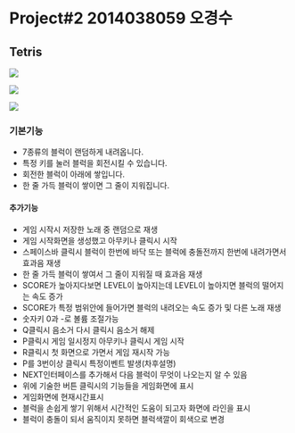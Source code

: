 # Project#2 2014038059 오경수
## Tetris
![](http://postfiles16.naver.net/MjAxNzA2MTRfMjAz/MDAxNDk3NDE2MjA5ODA4.44xyEaiCS2EUz0If9sUHTU65L9kseIsmerxWyd7k4Kwg.cnRzF2crGaR5owsSPl9CnGxUh4VyjgCg-XNOx4AkGIEg.PNG.dhrudtn7187/noname01.png?type=w3)

![](http://postfiles10.naver.net/MjAxNzA2MTRfMTU3/MDAxNDk3NDE2MjEwMTIw.EmY6agUnSGU_Zp-ZmFC3pNFEFph7RzPLBfwP8Je69KIg.oHAmTCFyRoMiLTHvev46wV2IJG3TZBTK0P5dLbNwrGUg.PNG.dhrudtn7187/noname02.png?type=w3)

![](http://postfiles8.naver.net/MjAxNzA2MTRfMzcg/MDAxNDk3NDE2MjEwNTE2.IQVehzpjG-K3Ar5E0f2UQHziWCq9shn2PT2BUCsIypsg.on3SRC7zAanVSGoA6lFIL03xVZj6N4C6bnYExWtVvF0g.PNG.dhrudtn7187/noname03.png?type=w3)

### 기본기능
* 7종류의 블럭이 랜덤하게 내려옵니다.
* 특정 키를 눌러 블럭을 회전시킬 수 있습니다.
* 회전한 블럭이 아래에 쌓입니다.
* 한 줄 가득 블럭이 쌓이면 그 줄이 지워집니다.
#### 추가기능 
* 게임 시작시 저장한 노래 중 랜덤으로 재생
* 게임 시작화면을 생성했고 아무키나 클릭시 시작
* 스페이스바 클릭시 블럭이 한번에 바닥 또는 블럭에 충돌전까지 한번에 내려가면서 효과음 재생
* 한 줄 가득 블럭이 쌓여서 그 줄이 지워질 때 효과음 재생
* SCORE가 높아지다보면 LEVEL이 높아지는데 LEVEL이 높아지면 블럭의 떨어지는 속도 증가
* SCORE가 특정 범위안에 들어가면 블럭의 내려오는 속도 증가 및 다른 노래 재생
* 숫자키 0과 -로 볼륨 조절가능
* Q클릭시 음소거 다시 클릭시 음소거 해제
* P클릭시 게임 일시정지 아무키나 클릭시 게임 시작
* R클릭시 첫 화면으로 가면서 게임 재시작 가능
* P를 3번이상 클릭시 특정이벤트 발생(차후설명)
* NEXT인터페이스를 추가해서 다음 블럭이 무엇이 나오는지 알 수 있음
* 위에 기술한 버튼 클릭시의 기능들을 게임화면에 표시
* 게임화면에 현재시간표시
* 블럭을 손쉽게 쌓기 위해서 시간적인 도움이 되고자 화면에 라인을 표시
* 블럭이 충돌이 되서 움직이지 못하면 블럭색깔이 회색으로 변경
